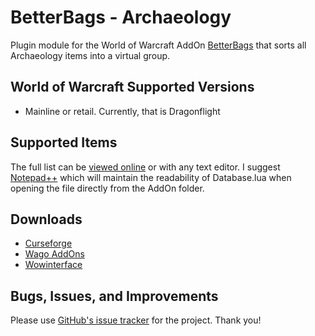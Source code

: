 # BetterBags - Archaeology
Plugin module for the World of Warcraft AddOn [BetterBags](https://www.curseforge.com/wow/addons/better-bags) that sorts all Archaeology items into a virtual group.

## World of Warcraft Supported Versions

- Mainline or retail. Currently, that is Dragonflight

## Supported Items
The full list can be [viewed online](https://github.com/Myrroddin/betterbags-archaeology/blob/main/Database.lua) or with any text editor. I suggest [Notepad++](https://notepad-plus-plus.org/) which will maintain the readability of Database.lua when opening the file directly from the AddOn folder.

## Downloads

- [Curseforge](https://legacy.curseforge.com/wow/addons/betterbags-archaeology)
- [Wago AddOns](https://addons.wago.io/addons/betterbags-archaeology)
- [Wowinterface](https://www.wowinterface.com/downloads/info26692-BetterBags-Archaeology.html)

## Bugs, Issues, and Improvements
Please use [GitHub's issue tracker](https://github.com/Myrroddin/betterbags-archaeology/issues) for the project. Thank you!